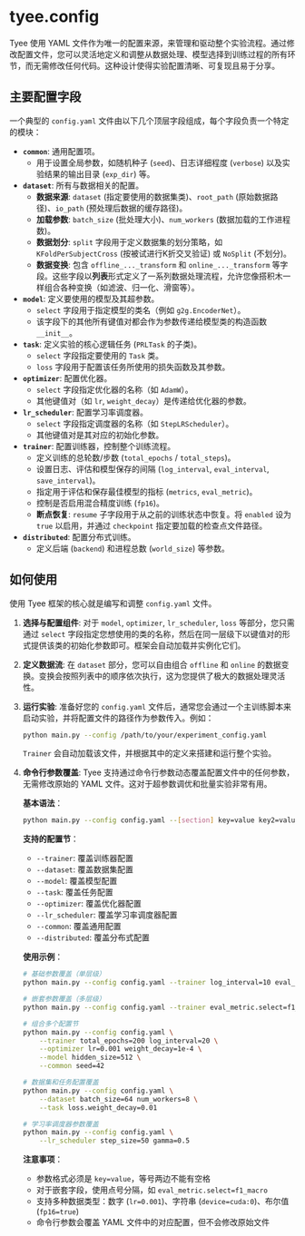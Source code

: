 # tyee.config

Tyee 使用 YAML 文件作为唯一的配置来源，来管理和驱动整个实验流程。通过修改配置文件，您可以灵活地定义和调整从数据处理、模型选择到训练过程的所有环节，而无需修改任何代码。这种设计使得实验配置清晰、可复现且易于分享。

## 主要配置字段

一个典型的 `config.yaml` 文件由以下几个顶层字段组成，每个字段负责一个特定的模块：

- **`common`**: 通用配置项。
  - 用于设置全局参数，如随机种子 (`seed`)、日志详细程度 (`verbose`) 以及实验结果的输出目录 (`exp_dir`) 等。
- **`dataset`**: 所有与数据相关的配置。
  - **数据来源**: `dataset` (指定要使用的数据集类)、`root_path` (原始数据路径)、`io_path` (预处理后数据的缓存路径)。
  - **加载参数**: `batch_size` (批处理大小)、`num_workers` (数据加载的工作进程数)。
  - **数据划分**: `split` 字段用于定义数据集的划分策略，如 `KFoldPerSubjectCross` (按被试进行K折交叉验证) 或 `NoSplit` (不划分)。
  - **数据变换**: 包含 `offline_..._transform` 和 `online_..._transform` 等字段。这些字段以**列表**形式定义了一系列数据处理流程，允许您像搭积木一样组合各种变换（如滤波、归一化、滑窗等）。
- **`model`**: 定义要使用的模型及其超参数。
  - `select` 字段用于指定模型的类名（例如 `g2g.EncoderNet`）。
  - 该字段下的其他所有键值对都会作为参数传递给模型类的构造函数 `__init__`。
- **`task`**: 定义实验的核心逻辑任务 (`PRLTask` 的子类)。
  - `select` 字段指定要使用的 `Task` 类。
  - `loss` 字段用于配置该任务所使用的损失函数及其参数。
- **`optimizer`**: 配置优化器。
  - `select` 字段指定优化器的名称（如 `AdamW`）。
  - 其他键值对（如 `lr`, `weight_decay`）是传递给优化器的参数。
- **`lr_scheduler`**: 配置学习率调度器。
  - `select` 字段指定调度器的名称（如 `StepLRScheduler`）。
  - 其他键值对是其对应的初始化参数。
- **`trainer`**: 配置训练器，控制整个训练流程。
  - 定义训练的总轮数/步数 (`total_epochs` / `total_steps`)。
  - 设置日志、评估和模型保存的间隔 (`log_interval`, `eval_interval`, `save_interval`)。
  - 指定用于评估和保存最佳模型的指标 (`metrics`, `eval_metric`)。
  - 控制是否启用混合精度训练 (`fp16`)。
  - **断点恢复**: `resume` 子字段用于从之前的训练状态中恢复。将 `enabled` 设为 `true` 以启用，并通过 `checkpoint` 指定要加载的检查点文件路径。
- **`distributed`**: 配置分布式训练。
  - 定义后端 (`backend`) 和进程总数 (`world_size`) 等参数。

## 如何使用

使用 Tyee 框架的核心就是编写和调整 `config.yaml` 文件。

1. **选择与配置组件**: 对于 `model`, `optimizer`, `lr_scheduler`, `loss` 等部分，您只需通过 `select` 字段指定您想使用的类的名称，然后在同一层级下以键值对的形式提供该类的初始化参数即可。框架会自动加载并实例化它们。

2. **定义数据流**: 在 `dataset` 部分，您可以自由组合 `offline` 和 `online` 的数据变换。变换会按照列表中的顺序依次执行，这为您提供了极大的数据处理灵活性。

3. **运行实验**: 准备好您的 `config.yaml` 文件后，通常您会通过一个主训练脚本来启动实验，并将配置文件的路径作为参数传入。例如：

   ```bash
   python main.py --config /path/to/your/experiment_config.yaml
   ```

   `Trainer` 会自动加载该文件，并根据其中的定义来搭建和运行整个实验。

4. **命令行参数覆盖**: Tyee 支持通过命令行参数动态覆盖配置文件中的任何参数，无需修改原始的 YAML 文件。这对于超参数调优和批量实验非常有用。

   **基本语法**：
   ```bash
   python main.py --config config.yaml --[section] key=value key2=value2
   ```

   **支持的配置节**：
   - `--trainer`: 覆盖训练器配置
   - `--dataset`: 覆盖数据集配置  
   - `--model`: 覆盖模型配置
   - `--task`: 覆盖任务配置
   - `--optimizer`: 覆盖优化器配置
   - `--lr_scheduler`: 覆盖学习率调度器配置
   - `--common`: 覆盖通用配置
   - `--distributed`: 覆盖分布式配置

   **使用示例**：

   ```bash
   # 基础参数覆盖（单层级）
   python main.py --config config.yaml --trainer log_interval=10 eval_interval=100
   
   # 嵌套参数覆盖（多层级）  
   python main.py --config config.yaml --trainer eval_metric.select=f1_macro
   
   # 组合多个配置节
   python main.py --config config.yaml \
       --trainer total_epochs=200 log_interval=20 \
       --optimizer lr=0.001 weight_decay=1e-4 \
       --model hidden_size=512 \
       --common seed=42
   
   # 数据集和任务配置覆盖
   python main.py --config config.yaml \
       --dataset batch_size=64 num_workers=8 \
       --task loss.weight_decay=0.01
   
   # 学习率调度器参数覆盖
   python main.py --config config.yaml \
       --lr_scheduler step_size=50 gamma=0.5
   ```

   **注意事项**：
   - 参数格式必须是 `key=value`，等号两边不能有空格
   - 对于嵌套字段，使用点号分隔，如 `eval_metric.select=f1_macro`
   - 支持多种数据类型：数字 (`lr=0.001`)、字符串 (`device=cuda:0`)、布尔值 (`fp16=true`)
   - 命令行参数会覆盖 YAML 文件中的对应配置，但不会修改原始文件